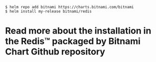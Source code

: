 ```
$ helm repo add bitnami https://charts.bitnami.com/bitnami 
$ helm install my-release bitnami/redis 
```
# Read more about the installation in the Redis™ packaged by Bitnami Chart Github repository
